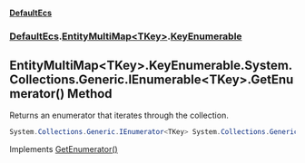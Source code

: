 #### [DefaultEcs](index.md 'index')
### [DefaultEcs](index.md#DefaultEcs 'DefaultEcs').[EntityMultiMap&lt;TKey&gt;](EntityMultiMap_TKey_.md 'DefaultEcs.EntityMultiMap&lt;TKey&gt;').[KeyEnumerable](EntityMultiMap_TKey__KeyEnumerable.md 'DefaultEcs.EntityMultiMap&lt;TKey&gt;.KeyEnumerable')
## EntityMultiMap&lt;TKey&gt;.KeyEnumerable.System.Collections.Generic.IEnumerable&lt;TKey&gt;.GetEnumerator() Method
Returns an enumerator that iterates through the collection.  
```csharp
System.Collections.Generic.IEnumerator<TKey> System.Collections.Generic.IEnumerable<TKey>.GetEnumerator();
```

Implements [GetEnumerator()](https://docs.microsoft.com/en-us/dotnet/api/System.Collections.Generic.IEnumerable-1.GetEnumerator 'System.Collections.Generic.IEnumerable`1.GetEnumerator')  
